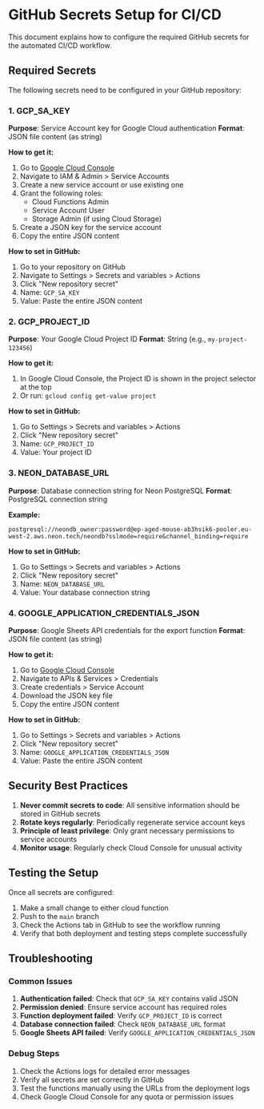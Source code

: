 # GitHub Secrets Setup for CI/CD

This document explains how to configure the required GitHub secrets for the automated CI/CD workflow.

## Required Secrets

The following secrets need to be configured in your GitHub repository:

### 1. GCP_SA_KEY
**Purpose**: Service Account key for Google Cloud authentication
**Format**: JSON file content (as string)

**How to get it:**
1. Go to [Google Cloud Console](https://console.cloud.google.com/)
2. Navigate to IAM & Admin > Service Accounts
3. Create a new service account or use existing one
4. Grant the following roles:
   - Cloud Functions Admin
   - Service Account User
   - Storage Admin (if using Cloud Storage)
5. Create a JSON key for the service account
6. Copy the entire JSON content

**How to set in GitHub:**
1. Go to your repository on GitHub
2. Navigate to Settings > Secrets and variables > Actions
3. Click "New repository secret"
4. Name: `GCP_SA_KEY`
5. Value: Paste the entire JSON content

### 2. GCP_PROJECT_ID
**Purpose**: Your Google Cloud Project ID
**Format**: String (e.g., `my-project-123456`)

**How to get it:**
1. In Google Cloud Console, the Project ID is shown in the project selector at the top
2. Or run: `gcloud config get-value project`

**How to set in GitHub:**
1. Go to Settings > Secrets and variables > Actions
2. Click "New repository secret"
3. Name: `GCP_PROJECT_ID`
4. Value: Your project ID

### 3. NEON_DATABASE_URL
**Purpose**: Database connection string for Neon PostgreSQL
**Format**: PostgreSQL connection string

**Example:**
```
postgresql://neondb_owner:password@ep-aged-mouse-ab3hsik6-pooler.eu-west-2.aws.neon.tech/neondb?sslmode=require&channel_binding=require
```

**How to set in GitHub:**
1. Go to Settings > Secrets and variables > Actions
2. Click "New repository secret"
3. Name: `NEON_DATABASE_URL`
4. Value: Your database connection string

### 4. GOOGLE_APPLICATION_CREDENTIALS_JSON
**Purpose**: Google Sheets API credentials for the export function
**Format**: JSON file content (as string)

**How to get it:**
1. Go to [Google Cloud Console](https://console.cloud.google.com/)
2. Navigate to APIs & Services > Credentials
3. Create credentials > Service Account
4. Download the JSON key file
5. Copy the entire JSON content

**How to set in GitHub:**
1. Go to Settings > Secrets and variables > Actions
2. Click "New repository secret"
3. Name: `GOOGLE_APPLICATION_CREDENTIALS_JSON`
4. Value: Paste the entire JSON content

## Security Best Practices

1. **Never commit secrets to code**: All sensitive information should be stored in GitHub secrets
2. **Rotate keys regularly**: Periodically regenerate service account keys
3. **Principle of least privilege**: Only grant necessary permissions to service accounts
4. **Monitor usage**: Regularly check Cloud Console for unusual activity

## Testing the Setup

Once all secrets are configured:

1. Make a small change to either cloud function
2. Push to the `main` branch
3. Check the Actions tab in GitHub to see the workflow running
4. Verify that both deployment and testing steps complete successfully

## Troubleshooting

### Common Issues

1. **Authentication failed**: Check that `GCP_SA_KEY` contains valid JSON
2. **Permission denied**: Ensure service account has required roles
3. **Function deployment failed**: Verify `GCP_PROJECT_ID` is correct
4. **Database connection failed**: Check `NEON_DATABASE_URL` format
5. **Google Sheets API failed**: Verify `GOOGLE_APPLICATION_CREDENTIALS_JSON`

### Debug Steps

1. Check the Actions logs for detailed error messages
2. Verify all secrets are set correctly in GitHub
3. Test the functions manually using the URLs from the deployment logs
4. Check Google Cloud Console for any quota or permission issues
